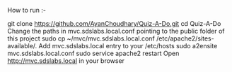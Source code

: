 How to run :-

git clone https://github.com/AyanChoudhary/Quiz-A-Do.git
cd Quiz-A-Do
Change the paths in mvc.sdslabs.local.conf pointing to the public folder of this project
sudo cp ~/mvc/mvc.sdslabs.local.conf /etc/apache2/sites-available/.
Add mvc.sdslabs.local entry to your /etc/hosts
sudo a2ensite mvc.sdslabs.local.conf
sudo service apache2 restart
Open http://mvc.sdslabs.local in your browser